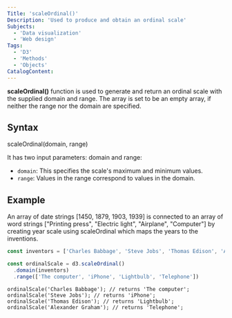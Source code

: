 ```yaml
---
Title: 'scaleOrdinal()'
Description: 'Used to produce and obtain an ordinal scale'
Subjects:
  - 'Data visualization'
  - 'Web design'
Tags: 
  - 'D3'
  - 'Methods'
  - 'Objects'
CatalogContent:
--- 
```


**scaleOrdinal()** function is used to generate and return an ordinal scale with the supplied domain and range. The array is set to be an empty array, if neither the range nor the domain are specified.

## Syntax

scaleOrdinal(domain, range)

It has two input parameters: domain and range:

- `domain`: This specifies the scale's maximum and minimum values.
- `range`: Values in the range correspond to values in the domain.

## Example

An array of date strings [1450, 1879, 1903, 1939] is connected to an array of word strings ["Printing press", "Electric light", "Airplane", "Computer"] by creating year scale using scaleOrdinal which maps the years to the inventions. 

```js
const inventors = ['Charles Babbage', 'Steve Jobs', 'Thomas Edison', 'Alexxander Graham']

const ordinalScale = d3.scaleOrdinal()
  .domain(inventors)
  .range(['The computer', 'iPhone', 'Lightbulb', 'Telephone'])
```

```shell 
ordinalScale('Charles Babbage'); // returns 'The computer';
ordinalScale('Steve Jobs'); // returns 'iPhone';
ordinalScale('Thomas Edison'); // returns 'Lightbulb';
ordinalScale('Alexander Graham'); // returns 'Telephone';
```



